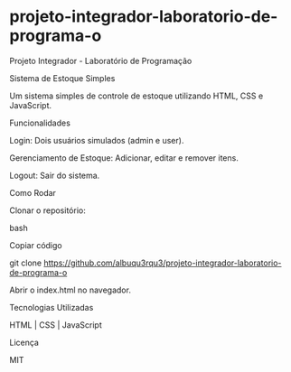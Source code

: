 # projeto-integrador-laboratorio-de-programa-o
Projeto Integrador - Laboratório de Programação

Sistema de Estoque Simples

Um sistema simples de controle de estoque utilizando HTML, CSS e JavaScript.

Funcionalidades

Login: Dois usuários simulados (admin e user).

Gerenciamento de Estoque: Adicionar, editar e remover itens.

Logout: Sair do sistema.

Como Rodar

Clonar o repositório:

bash

Copiar código

git clone https://github.com/albuqu3rqu3/projeto-integrador-laboratorio-de-programa-o

Abrir o index.html no navegador.

Tecnologias Utilizadas

HTML | CSS | JavaScript

Licença

MIT

